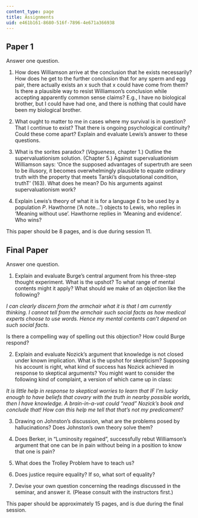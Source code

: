 ```yaml
---
content_type: page
title: Assignments
uid: e461b161-8680-516f-7896-4e671a366938
---
```


Paper 1
-------

Answer one question. 

1) How does Williamson arrive at the conclusion that he exists necessarily? How does he get to the further conclusion that for any sperm and egg pair, there actually exists an x such that x could have come from them? Is there a plausible way to resist Williamson’s conclusion while accepting apparently common sense claims? E.g., I have no biological brother, but I could have had one, and there is nothing that could have been my biological brother.

2) What ought to matter to me in cases where my survival is in question? That I continue to exist? That there is ongoing psychological continuity? Could these come apart? Explain and evaluate Lewis’s answer to these questions.

3) What is the sorites paradox? (_Vagueness_, chapter 1.) Outline the supervaluationism solution. (Chapter 5.) Against supervaluationism Williamson says: ‘Once the supposed advantages of supertruth are seen to be illusory, it becomes overwhelmingly plausible to equate ordinary truth with the property that meets Tarski’s disquotational condition, truthT’ (163). What does he mean? Do his arguments against supervaluationism work?

4) Explain Lewis’s theory of what it is for a language £ to be used by a population _P_. Hawthorne (‘A note...’) objects to Lewis, who replies in ‘Meaning without use’. Hawthorne replies in ‘Meaning and evidence’. Who wins?

This paper should be 8 pages, and is due during session 11.

Final Paper
-----------

Answer one question.

1) Explain and evaluate Burge’s central argument from his three-step thought experiment. What is the upshot? To what range of mental contents might it apply? What should we make of an objection like the following?

_I can clearly discern from the armchair what it is that I am currently thinking. I cannot tell from the armchair such social facts as how medical experts choose to use words. Hence my mental contents can’t depend on such social facts._

Is there a compelling way of spelling out this objection? How could Burge respond?

2) Explain and evaluate Nozick’s argument that knowledge is not closed under known implication. What is the upshot for skepticism? Supposing his account is right, what kind of success has Nozick achieved in response to skeptical arguments? You might want to consider the following kind of complaint, a version of which came up in class:

_It is little help in response to skeptical worries to learn that IF I’m lucky enough to have beliefs that covary with the truth in nearby possible worlds, then I have knowledge. A brain-in-a-vat could “read” Nozick’s book and conclude that! How can this help me tell that that’s not my predicament?_

3) Drawing on Johnston’s discussion, what are the problems posed by hallucinations? Does Johnston’s own theory solve them?

4) Does Berker, in “Luminosity regained”, successfully rebut Williamson’s argument that one can be in pain without being in a position to know that one is pain?

5) What does the Trolley Problem have to teach us?

6) Does justice require equality? If so, what sort of equality?

7) Devise your own question concerning the readings discussed in the seminar, and answer it. (Please consult with the instructors first.)

This paper should be approximately 15 pages, and is due during the final session.